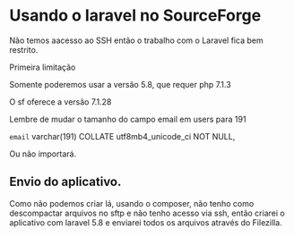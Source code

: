 # Usando o laravel no SourceForge

Não temos aacesso ao SSH então o trabalho com o Laravel fica bem restrito.

Primeira limitação

Somente poderemos usar a versão 5.8, que requer php 7.1.3

O sf oferece a versão 7.1.28

Lembre de mudar o tamanho do campo email em users para 191

  `email` varchar(191) COLLATE utf8mb4_unicode_ci NOT NULL,

Ou não importará.

## Envio do aplicativo.

Como não podemos criar lá, usando o composer, não tenho como descompactar arquivos no sftp e não tenho acesso via ssh, então criarei o aplicativo com laravel 5.8 e enviarei todos os arquivos através do Filezilla.


